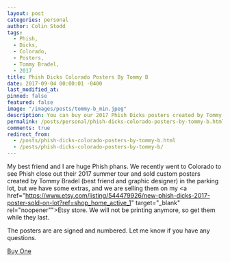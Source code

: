 ```yaml
---
layout: post
categories: personal
author: Colin Stodd
tags:
  - Phish,
  - Dicks,
  - Colorado,
  - Posters,
  - Tommy Bradel,
  - 2017
title: Phish Dicks Colorado Posters By Tommy B
date: 2017-09-04 00:00:01 -0400
last_modified_at:
pinned: false
featured: false
image: "/images/posts/tommy-b_min.jpeg"
description: You can buy our 2017 Phish Dicks posters created by Tommy Bradel on Etsy.
permalink: /posts/personal/phish-dicks-colorado-posters-by-tommy-b.html
comments: true
redirect_from:
  - /posts/phish-dicks-colorado-posters-by-tommy-b.html
  - /posts/phish-dicks-colorado-posters-by-tommy-b/
---
```


My best friend and I are huge Phish phans. We recently went to Colorado to see Phish close out their 2017 summer tour and sold custom posters created by Tommy Bradel (best friend and graphic designer) in the parking lot, but we have some extras, and we are selling them on my <a href="https://www.etsy.com/listing/544479926/new-phish-dicks-2017-poster-sold-on-lot?ref=shop_home_active_1" target="_blank" rel="noopener"">Etsy store</a>.  We will not be printing anymore, so get them while they last.

The posters are are signed and numbered. Let me know if you have any questions.

<a href="https://www.etsy.com/listing/544479926/new-phish-dicks-2017-poster-sold-on-lot?ref=shop_home_active_1" target="_blank" rel="noopener" class="button special">Buy One</a>